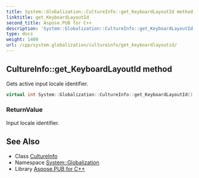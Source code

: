```yaml
---
title: System::Globalization::CultureInfo::get_KeyboardLayoutId method
linktitle: get_KeyboardLayoutId
second_title: Aspose.PUB for C++
description: 'System::Globalization::CultureInfo::get_KeyboardLayoutId method. Gets active input locale identifier in C++.'
type: docs
weight: 1400
url: /cpp/system.globalization/cultureinfo/get_keyboardlayoutid/
---
```

## CultureInfo::get_KeyboardLayoutId method


Gets active input locale identifier.

```cpp
virtual int System::Globalization::CultureInfo::get_KeyboardLayoutId() const
```


### ReturnValue

Input locale identifier.

## See Also

* Class [CultureInfo](../)
* Namespace [System::Globalization](../../)
* Library [Aspose.PUB for C++](../../../)
